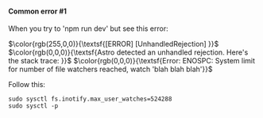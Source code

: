 #### Common error #1

When you try to 'npm run dev' but see this error:

$\color{rgb(255,0,0)}{\textsf{[ERROR] [UnhandledRejection] }}$
$\color{rgb(0,0,0)}{\textsf{Astro detected an unhandled rejection. Here's the stack trace: }}$
$\color{rgb(0,0,0)}{\textsf{Error: ENOSPC: System limit for number of file watchers reached, watch 'blah blah blah'}}$

Follow this:

```shell
sudo sysctl fs.inotify.max_user_watches=524288
sudo sysctl -p
```

